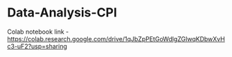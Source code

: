 # Data-Analysis-CPI

Colab notebook link - https://colab.research.google.com/drive/1qJbZpPEtGoWdlgZGIwqKDbwXvHc3-uF2?usp=sharing

